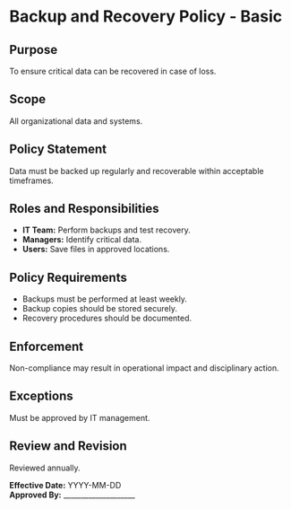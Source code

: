 # Backup and Recovery Policy - Basic

## Purpose
To ensure critical data can be recovered in case of loss.

## Scope
All organizational data and systems.

## Policy Statement
Data must be backed up regularly and recoverable within acceptable timeframes.

## Roles and Responsibilities
- **IT Team:** Perform backups and test recovery.  
- **Managers:** Identify critical data.  
- **Users:** Save files in approved locations.

## Policy Requirements
- Backups must be performed at least weekly.  
- Backup copies should be stored securely.  
- Recovery procedures should be documented.

## Enforcement
Non-compliance may result in operational impact and disciplinary action.

## Exceptions
Must be approved by IT management.

## Review and Revision
Reviewed annually.

**Effective Date:** YYYY-MM-DD  
**Approved By:** ____________________
